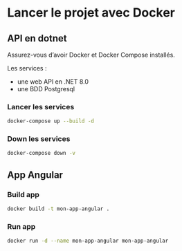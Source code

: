 # Lancer le projet avec Docker

## API en dotnet

Assurez-vous d’avoir Docker et Docker Compose installés.

Les services : 
- une web API en .NET 8.0
- une BDD Postgresql

### Lancer les services

```bash
docker-compose up --build -d
```

### Down les services

```bash
docker-compose down -v
```

## App Angular

### Build app

```bash
docker build -t mon-app-angular .
```


### Run app

```bash
docker run -d --name mon-app-angular mon-app-angular
```
